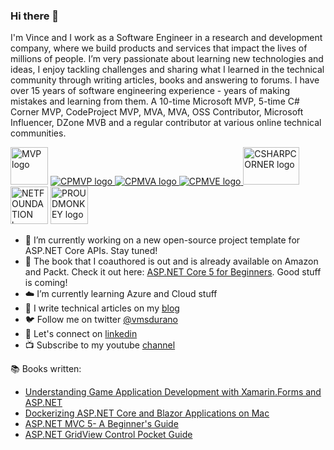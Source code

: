 ### Hi there 👋
I'm Vince and I work as a Software Engineer in a research and development company, where we build products and services that impact the lives of millions of people. I’m very passionate about learning new technologies and ideas, I enjoy tackling challenges and sharing what I learned in the technical community through writing articles, books and answering to forums. I have over 15 years of software engineering experience - years of making mistakes and learning from them. A 10-time Microsoft MVP, 5-time C# Corner MVP, CodeProject MVP, MVA, MVA, OSS Contributor, Microsoft Influencer, DZone MVB and a regular contributor at various online technical communities.

<a href="https://mvp.microsoft.com/en-us/PublicProfile/4025491"><img alt="MVP logo" src="https://proudmonkeystorage.blob.core.windows.net/cdn/common/MVP_Logo_Avatar_Preferred_Cyan300_CMYK_300ppi.png" width="60" height="60"></a> 
<a href="https://www.codeproject.com/Members/ProudMonkey"><img alt="CPMVP logo" src="https://proudmonkeystorage.blob.core.windows.net/cdn/common/icn-MVP-64.png" /> </a> 
<a href="https://www.codeproject.com/Members/ProudMonkey"><img alt="CPMVA logo" src="https://proudmonkeystorage.blob.core.windows.net/cdn/Common/icn-MVA-64.png" /> </a> 
<a href="https://www.codeproject.com/Members/ProudMonkey"><img alt="CPMVE logo" src="https://proudmonkeystorage.blob.core.windows.net/cdn/Common/icn-MVE-64.png" /> 
<a href="https://www.c-sharpcorner.com/members/vincent-maverick-durano"><img alt="CSHARPCORNER logo" src="https://proudmonkeystorage.blob.core.windows.net/cdn/common/CSharpCornerMVP.png" width="90" height="60" /> </a> <img alt="NETFOUNDATION logo" src="https://proudmonkeystorage.blob.core.windows.net/cdn/common/1200px-.NET_Foundation_Logo.svg.png" width="60" height="60p" /> <a href="https://vmsdurano.com"><img alt="PROUDMONKEY logo" src="https://proudmonkeystorage.blob.core.windows.net/cdn/common/proud_monkey_square.png" width="60" height="60" /> </a>


- 🔭 I’m currently working on a new open-source project template for ASP.NET Core APIs. Stay tuned!
- :blue_book: The book that I coauthored is out and is already available on Amazon and Packt. Check it out here: [ASP.NET Core 5 for Beginners](https://www.amazon.com/ASP-NET-Core-Beginners-step-step/dp/1800567189/ref=sr_1_7?dchild=1&keywords=aspnet+core+beginner&qid=1605893576&sr=8-7). Good stuff is coming! 
- :cloud: I’m currently learning Azure and Cloud stuff 
- :pencil: I write technical articles on my [blog](https://vmsdurano.com)
- :bird: Follow me on twitter [@vmsdurano](https://twitter.com/vmsdurano)
- :link: Let's connect on [linkedin](https://www.linkedin.com/in/vmsdurano/)
- :tv: Subscribe to my youtube [channel](https://www.youtube.com/channel/UCuabaYm8QH4b1MAclaRp-3Q)

:books: Books written:
* [Understanding Game Application Development with Xamarin.Forms and ASP.NET](https://www.apress.com/us/book/9781484242636)
* [Dockerizing ASP.NET Core and Blazor Applications on Mac](https://www.c-sharpcorner.com/ebooks/dockerizing-asp-net-core-and-blazor-applications-on-mac)
* [ASP.NET MVC 5- A Beginner's Guide](https://www.c-sharpcorner.com/ebooks/asp-net-mvc-5-a-beginner-s-guide)
* [ASP.NET GridView Control Pocket Guide](https://www.c-sharpcorner.com/ebooks/asp-dot-net-gridview-control-pocket-guide)


